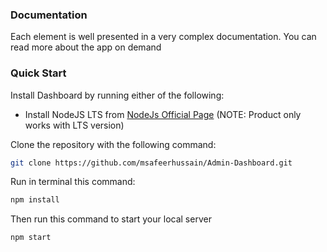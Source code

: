 
### Documentation

Each element is well presented in a very complex documentation. You can read
more about the app on demand
### Quick Start

Install Dashboard by running either of the following:

- Install NodeJS LTS from
  [NodeJs Official Page](https://nodejs.org/en/?ref=horizon-documentation)
  (NOTE: Product only works with LTS version)

Clone the repository with the following command:

```bash
git clone https://github.com/msafeerhussain/Admin-Dashboard.git
```

Run in terminal this command:

```bash
npm install
```

Then run this command to start your local server

```bash
npm start
```



